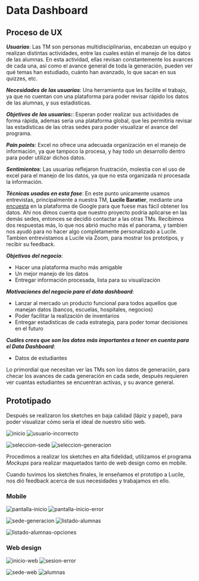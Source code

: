 # **Data Dashboard**

## **Proceso de UX**

_**Usuarias**_: Las TM son personas multidisciplinarias, encabezan un equipo y realizan distintas actividades,
 entre las cuales están el manejo de los datos de las alumnas. En esta actividad, ellas revisan constantemente
 los avances de cada una, asi como el avance general de toda la generación, pueden ver qué temas han estudiado,
 cuánto han avanzado, lo que sacan en sus quizzes, etc.

_**Necesidades de las usuarias**_: Una herramienta que les facilite el trabajo, ya que no cuentan con una plataforma
 para poder revisar rápido los datos de las alumnas, y sus estadisticas.

_**Objetivos de las usuarias:**_: Esperan poder realizar sus actividades de forma rápida, ademas seria una plataforma global,
 que les permitiría revisar las estadisticas de las otras sedes para poder visualizar el avance del programa.

_**Pain points**_: Excel no ofrece una adecuada organización en el manejo de información, ya que tampoco la procesa, y hay todo
 un desarrollo dentro para poder utilizar dichos datos.

_**Sentimientos**_: Las usuarias reflejaron frustración, molestia con el uso de excel para el manejo de los datos, ya que no
 esta organizada ni procesada la información.

_**Técnicas usadas en esta fase**_: En este punto unicamente usamos entrevistas, principalmente a nuestra TM, **Lucile Baratier**, mediante una
 [encuesta](https://docs.google.com/forms/d/e/1FAIpQLSdkOW2QfD5Js11JBhnnsBAEV0PLMXUf5dgqyZTwJSdT3_vOtA/viewform)
 en la plataforma de Google para que fuese mas fácil obtener los datos. Ahí nos dimos cuenta que nuestro proyecto
 podría aplicarse en las demás sedes, entonces se decidió contactar a las otras TMs. Recibimos dos respuestas
 más, lo que nos abrió mucho más el panorama, y tambien nos ayudó para no hacer algo completamente personalizado a Lucile.
Tambien entrevistamos a Lucile vía Zoom, para mostrar los prototipos, y recibir su feedback.

_**Objetivos del negocio**_:

* Hacer una plataforma mucho más amigable
* Un mejor manejo de los datos
* Entregar información procesada, lista para su visualización

_**Motivaciones del negocio para el data dashboard**_:

* Lanzar al mercado un producto funcional para todos aquellos que manejan datos (bancos, escuelas, hospitales, negocios)
* Poder facilitar la realización de inventarios
* Entregar estadisticas de cada estrategia, para poder tomar decisiones en el futuro

_**Cuáles crees que son los datos más importantes a tener en cuenta para el Data Dashboard**_:

* Datos de estudiantes

Lo primordial que necesitan ver las TMs son los datos de generación, para checar los avances de cada generación en cada sede,
después requieren ver cuantas estudiantes se encuentran activas, y su avance general.

## Prototipado
 
 Después se realizaron los sketches en baja calidad (lápiz y papel),
 para poder visualizar cómo sería el ideal de nuestro sitio web.

![inicio](https://alterna87.github.io/cdmx-2018-06-bc-core-am-data-dashboard/ux/readme-images/inicio.jpg)
![usuario-incorrecto](https://github.com/AnndyGrs/cdmx-2018-06-bc-core-am-data-dashboard/ux/readme-images/usuario-incorrecto.jpg)

![seleccion-sede](https://github.com/AnndyGrs/cdmx-2018-06-bc-core-am-data-dashboard/ux/readme-images/seleccion-sede.jpg)
![seleccion-generacion](https://github.com/AnndyGrs/cdmx-2018-06-bc-core-am-data-dashboard/ux/readme-images/seleccion-generacion.jpg)

Procedimos a realizar los sketches en alta fidelidad, utilizamos el programa *Mockups* para realizar maquetados tanto de web design como en mobile.

Cuando tuvimos los sketches finales, le enseñamos el prototipo a Lucile, nos dió feedback acerca de sus necesidades y trabajamos en ello.

### Mobile

![pantalla-inicio](https://github.com/AnndyGrs/cdmx-2018-06-bc-core-am-data-dashboard/ux/readme-images/pantalla-inicio.jpg)
![pantalla-inicio-error](https://github.com/AnndyGrs/cdmx-2018-06-bc-core-am-data-dashboard/ux/readme-images/pantalla-inicio-error.jpg)

![sede-generacion](https://github.com/AnndyGrs/cdmx-2018-06-bc-core-am-data-dashboard/ux/readme-images/sede-generacion.jpg)
![listado-alumnas](https://github.com/AnndyGrs/cdmx-2018-06-bc-core-am-data-dashboard/ux/readme-images/listado-alumnas.jpg)

![listado-alumnas-opciones](https://github.com/AnndyGrs/cdmx-2018-06-bc-core-am-data-dashboard/ux/readme-images/listado-alumnas-detalle.jpg)

### Web design

![inicio-web](https://github.com/AnndyGrs/cdmx-2018-06-bc-core-am-data-dashboard/ux/readme-images/inicio-web.jpg)
![sesion-error](https://github.com/AnndyGrs/cdmx-2018-06-bc-core-am-data-dashboard/ux/readme-images/sesion-error.jpg)

![sede-web](https://github.com/AnndyGrs/cdmx-2018-06-bc-core-am-data-dashboard/ux/readme-images/sede-web.jpg)
![alumnas](https://github.com/AnndyGrs/cdmx-2018-06-bc-core-am-data-dashboard/ux/readme-images/alumnas.jpg)
